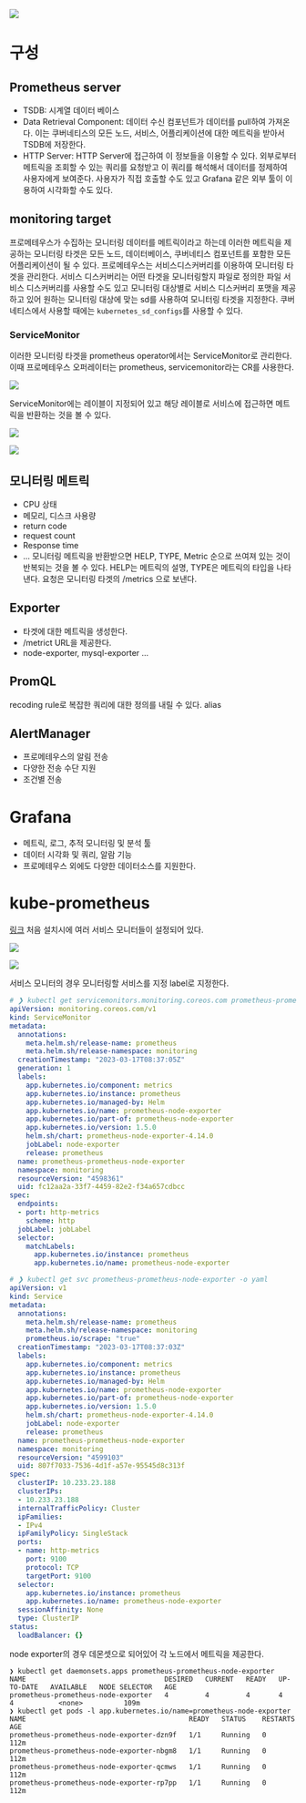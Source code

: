 ![](images/Pasted%20image%2020230317164057.png)
# 구성
## Prometheus server
- TSDB: 시계열 데이터 베이스
- Data Retrieval Component: 데이터 수신 컴포넌트가 데이터를 pull하여 가져온다. 이는 쿠버네티스의 모든 노드, 서비스, 어플리케이션에 대한 메트릭을 받아서 TSDB에 저장한다. 
- HTTP Server: HTTP Server에 접근하여 이 정보들을 이용할 수 있다. 외부로부터 메트릭을 조회할 수 있는 쿼리를 요청받고 이 쿼리를 해석해서 데이터를 정제하여 사용자에게 보여준다. 사용자가 직접 호출할 수도 있고 Grafana 같은 외부 툴이 이용하여 시각화할 수도 있다. 
## monitoring target
프로메테우스가 수집하는 모니터링 데이터를 메트릭이라고 하는데 이러한 메트릭을 제공하는 모니터링 타겟은 모든 노드, 데이터베이스, 쿠버네티스 컴포넌트를 포함한 모든 어플리케이션이 될 수 있다. 
프로메테우스는 서비스디스커버리를 이용하여 모니터링 타겟을 관리한다. 서비스 디스커버리는 어떤 타겟을 모니터링할지 파일로 정의한 파일 서비스 디스커버리를 사용할 수도 있고 모니터링 대상별로 서비스 디스커버리 포맷을 제공하고 있어 원하는 모니터링 대상에 맞는 sd를 사용하여 모니터링 타겟을 지정한다. 쿠버네티스에서 사용할 때에는 `kubernetes_sd_configs`를 사용할 수 있다. 
### ServiceMonitor
이러한 모니터링 타겟을 prometheus operator에서는 ServiceMonitor로 관리한다. 이때 프로메테우스 오퍼레이터는 prometheus, servicemonitor라는 CR를 사용한다. 

![](images/Pasted%20image%2020230317165001.png)

ServiceMonitor에는 레이블이 지정되어 있고 해당 레이블로 서비스에 접근하면 메트릭을 반환하는 것을 볼 수 있다. 

![](images/Pasted%20image%2020230317165249.png)

![](images/Pasted%20image%2020230317165259.png)

## 모니터링 메트릭
- CPU 상태
- 메모리, 디스크 사용량
- return code
- request count
- Response time
- ...
모니터링 메트릭을 반환받으면 HELP, TYPE, Metric 순으로 쓰여져 있는 것이 반복되는 것을 볼 수 있다. HELP는 메트릭의 설명, TYPE은 메트릭의 타입을 나타낸다. 
요청은 모니터링 타겟의 /metrics 으로 보낸다.  

## Exporter
- 타겟에 대한 메트릭을 생성한다.
- /metrict URL을 제공한다.
- node-exporter, mysql-exporter ...

## PromQL
recoding rule로 복잡한 쿼리에 대한 정의를 내릴 수 있다. alias

## AlertManager
- 프로메테우스의 알림 전송
- 다양한 전송 수단 지원
- 조건별 전송

# Grafana
- 메트릭, 로그, 추적 모니터링 및 분석 툴
- 데이터 시각화 및 쿼리, 알람 기능
- 프로메테우스 외에도 다양한 데이터소스를 지원한다. 

# kube-prometheus
[링크](https://github.com/prometheus-operator/kube-prometheus)
처음 설치시에 여러 서비스 모니터들이 설정되어 있다.

![](images/Pasted%20image%2020230317192248.png)

![](images/Pasted%20image%2020230317192315.png)

서비스 모니터의 경우 모니터링할 서비스를 지정 label로 지정한다.

```yaml
# ❯ kubectl get servicemonitors.monitoring.coreos.com prometheus-prometheus-node-exporter -o yaml
apiVersion: monitoring.coreos.com/v1
kind: ServiceMonitor
metadata:
  annotations:
    meta.helm.sh/release-name: prometheus
    meta.helm.sh/release-namespace: monitoring
  creationTimestamp: "2023-03-17T08:37:05Z"
  generation: 1
  labels:
    app.kubernetes.io/component: metrics
    app.kubernetes.io/instance: prometheus
    app.kubernetes.io/managed-by: Helm
    app.kubernetes.io/name: prometheus-node-exporter
    app.kubernetes.io/part-of: prometheus-node-exporter
    app.kubernetes.io/version: 1.5.0
    helm.sh/chart: prometheus-node-exporter-4.14.0
    jobLabel: node-exporter
    release: prometheus
  name: prometheus-prometheus-node-exporter
  namespace: monitoring
  resourceVersion: "4598361"
  uid: fc12aa2a-33f7-4459-82e2-f34a657cdbcc
spec:
  endpoints:
  - port: http-metrics
    scheme: http
  jobLabel: jobLabel
  selector:
    matchLabels:
      app.kubernetes.io/instance: prometheus
      app.kubernetes.io/name: prometheus-node-exporter
```

```yaml
# ❯ kubectl get svc prometheus-prometheus-node-exporter -o yaml
apiVersion: v1
kind: Service
metadata:
  annotations:
    meta.helm.sh/release-name: prometheus
    meta.helm.sh/release-namespace: monitoring
    prometheus.io/scrape: "true"
  creationTimestamp: "2023-03-17T08:37:03Z"
  labels:
    app.kubernetes.io/component: metrics
    app.kubernetes.io/instance: prometheus
    app.kubernetes.io/managed-by: Helm
    app.kubernetes.io/name: prometheus-node-exporter
    app.kubernetes.io/part-of: prometheus-node-exporter
    app.kubernetes.io/version: 1.5.0
    helm.sh/chart: prometheus-node-exporter-4.14.0
    jobLabel: node-exporter
    release: prometheus
  name: prometheus-prometheus-node-exporter
  namespace: monitoring
  resourceVersion: "4599103"
  uid: 807f7033-7536-4d1f-a57e-95545d8c313f
spec:
  clusterIP: 10.233.23.188
  clusterIPs:
  - 10.233.23.188
  internalTrafficPolicy: Cluster
  ipFamilies:
  - IPv4
  ipFamilyPolicy: SingleStack
  ports:
  - name: http-metrics
    port: 9100
    protocol: TCP
    targetPort: 9100
  selector:
    app.kubernetes.io/instance: prometheus
    app.kubernetes.io/name: prometheus-node-exporter
  sessionAffinity: None
  type: ClusterIP
status:
  loadBalancer: {}
```
node exporter의 경우 데몬셋으로 되어있어 각 노드에서 메트릭을 제공한다.

```
❯ kubectl get daemonsets.apps prometheus-prometheus-node-exporter
NAME                                  DESIRED   CURRENT   READY   UP-TO-DATE   AVAILABLE   NODE SELECTOR   AGE
prometheus-prometheus-node-exporter   4         4         4       4            4           <none>          109m
❯ kubectl get pods -l app.kubernetes.io/name=prometheus-node-exporter
NAME                                        READY   STATUS    RESTARTS   AGE
prometheus-prometheus-node-exporter-dzn9f   1/1     Running   0          112m
prometheus-prometheus-node-exporter-nbgm8   1/1     Running   0          112m
prometheus-prometheus-node-exporter-qcmws   1/1     Running   0          112m
prometheus-prometheus-node-exporter-rp7pp   1/1     Running   0          112m

```